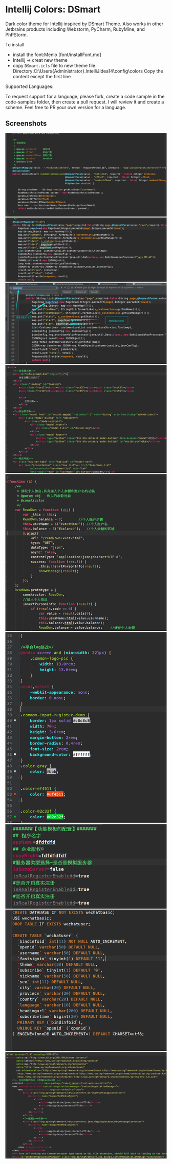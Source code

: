 Intellij Colors: DSmart
=========================================

Dark color theme for Intellij inspired by DSmart Theme. Also works in other Jetbrains products including Webstorm, PyCharm, RubyMine, and PhPStorm.

To install
- install the font:Menlo [font/installFont.md]
- Intellij -> creat new theme
  [](theme/DSmart/createNewTheme.png)
- copy `DSmart.icls` file to new theme file:
  Directory:C:\Users\{Administrator}\.IntelliJIdea14\config\colors
  [](theme/DSmart/copyFile.png)
  Copy the content except the first line
   [](theme/DSmart/CopyeContent.png)


Supported Languages:

[](theme/supprotedLanguages.png)


To request support for a language, please fork, create a code sample in the code-samples folder, then create a pull request. I will review it and create a scheme. Feel free to PR your own version for a language.

## Screenshots

![](DSmart/Screenshots/java001.png)
![](DSmart/Screenshots/java002.png)
![](DSmart/Screenshots/java003.png)
![](DSmart/Screenshots/html001.png)
![](DSmart/Screenshots/js001.png)
![](DSmart/Screenshots/css.png)
![](DSmart/Screenshots/properties001.png)
![](DSmart/Screenshots/sql.png)
![](DSmart/Screenshots/xml001.png)

